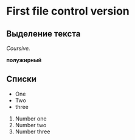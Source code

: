 # First file control version


## Выделение текста

*Coursive.*

**полужирный**

## Списки

* One
* Two
* three

1. Number one
2. Number two
3. Number three 
